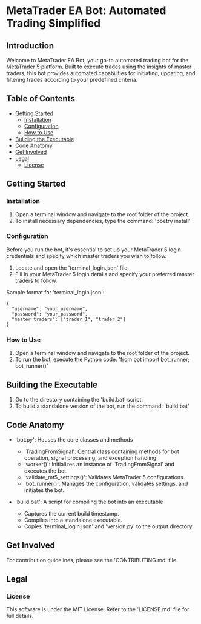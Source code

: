 # MetaTrader EA Bot: Automated Trading Simplified

## Introduction

Welcome to MetaTrader EA Bot, your go-to automated trading bot for the MetaTrader 5 platform. Built to execute trades using the insights of master traders, this bot provides automated capabilities for initiating, updating, and filtering trades according to your predefined criteria.

## Table of Contents

- [Getting Started](#getting-started)
  - [Installation](#installation)
  - [Configuration](#configuration)
  - [How to Use](#how-to-use)
- [Building the Executable](#building-the-executable)
- [Code Anatomy](#code-anatomy)
- [Get Involved](#get-involved)
- [Legal](#legal)
  - [License](#license)

## Getting Started

### Installation

1. Open a terminal window and navigate to the root folder of the project.
2. To install necessary dependencies, type the command: 'poetry install'

### Configuration

Before you run the bot, it's essential to set up your MetaTrader 5 login credentials and specify which master traders you wish to follow.

1. Locate and open the 'terminal_login.json' file.
2. Fill in your MetaTrader 5 login details and specify your preferred master traders to follow.

Sample format for 'terminal_login.json':
```
{
  "username": "your_username",
  "password": "your_password",
  "master_traders": ["trader_1", "trader_2"]
}
```
### How to Use

1. Open a terminal window and navigate to the root folder of the project.
2. To run the bot, execute the Python code: 'from bot import bot_runner; bot_runner()'

## Building the Executable

1. Go to the directory containing the 'build.bat' script.
2. To build a standalone version of the bot, run the command: 'build.bat'

## Code Anatomy

- 'bot.py': Houses the core classes and methods
  - 'TradingFromSignal': Central class containing methods for bot operation, signal processing, and exception handling.
  - 'worker()': Initializes an instance of 'TradingFromSignal' and executes the bot.
  - 'validate_mt5_settings()': Validates MetaTrader 5 configurations.
  - 'bot_runner()': Manages the configuration, validates settings, and initiates the bot.

- 'build.bat': A script for compiling the bot into an executable
  - Captures the current build timestamp.
  - Compiles into a standalone executable.
  - Copies 'terminal_login.json' and 'version.py' to the output directory.

## Get Involved

For contribution guidelines, please see the 'CONTRIBUTING.md' file.

## Legal

### License

This software is under the MIT License. Refer to the 'LICENSE.md' file for full details.
